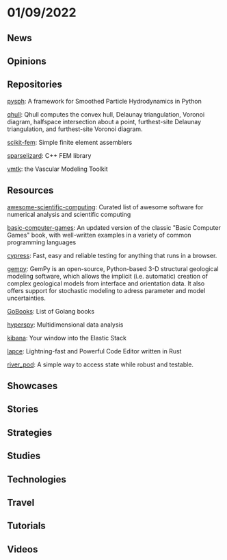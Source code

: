 # 01/09/2022

## News

## Opinions

## Repositories
[pysph](https://github.com/pypr/pysph): A framework for Smoothed Particle Hydrodynamics in Python

[qhull](https://github.com/qhull/qhull): Qhull computes the convex hull, Delaunay triangulation, Voronoi diagram, halfspace intersection about a point, furthest-site Delaunay triangulation, and furthest-site Voronoi diagram.

[scikit-fem](https://github.com/kinnala/scikit-fem): Simple finite element assemblers

[sparselizard](https://github.com/halbux/sparselizard): C++ FEM library

[vmtk](https://github.com/vmtk/vmtk): the Vascular Modeling Toolkit

## Resources
[awesome-scientific-computing](https://github.com/nschloe/awesome-scientific-computing): Curated list of awesome software for numerical analysis and scientific computing

[basic-computer-games](https://github.com/coding-horror/basic-computer-games): An updated version of the classic "Basic Computer Games" book, with well-written examples in a variety of common programming languages

[cypress](https://github.com/cypress-io/cypress): Fast, easy and reliable testing for anything that runs in a browser.

[gempy](https://github.com/cgre-aachen/gempy): GemPy is an open-source, Python-based 3-D structural geological modeling software, which allows the implicit (i.e. automatic) creation of complex geological models from interface and orientation data. It also offers support for stochastic modeling to adress parameter and model uncertainties.

[GoBooks](https://github.com/dariubs/GoBooks): List of Golang books

[hyperspy](https://github.com/hyperspy/hyperspy): Multidimensional data analysis

[kibana](https://github.com/elastic/kibana): Your window into the Elastic Stack

[lapce](https://github.com/lapce/lapce): Lightning-fast and Powerful Code Editor written in Rust

[river_pod](https://github.com/rrousselGit/river_pod): A simple way to access state while robust and testable.

## Showcases


## Stories


## Strategies


## Studies

## Technologies

## Travel

## Tutorials

## Videos
